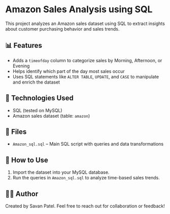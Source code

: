 # Amazon Sales Analysis using SQL

This project analyzes an Amazon sales dataset using SQL to extract insights about customer purchasing behavior and sales trends.

## 📊 Features

- Adds a `timeofday` column to categorize sales by Morning, Afternoon, or Evening
- Helps identify which part of the day most sales occur
- Uses SQL statements like `ALTER TABLE`, `UPDATE`, and `CASE` to manipulate and enrich the dataset

## 🧰 Technologies Used

- SQL (tested on MySQL)
- Amazon sales dataset (table: `amazon`)

## 📁 Files

- `Amazon_sql.sql` – Main SQL script with queries and data transformations

## 🚀 How to Use

1. Import the dataset into your MySQL database.
2. Run the queries in `Amazon_sql.sql` to analyze time-based sales trends.

## 🙋‍♂️ Author

Created by Savan Patel. Feel free to reach out for collaboration or feedback!
